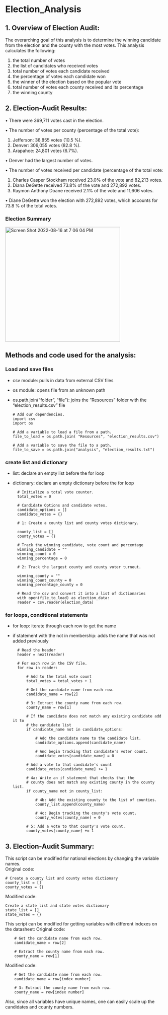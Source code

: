 # Election_Analysis

## 1.  Overview of Election Audit:

The overarching goal of this analysis is to determine the winning candidate from the election and the county with the most votes.  This analysis calculates the following:
  1.	the total number of votes
  2.	the list of candidates who received votes
  3.	total number of votes each candidate received
  4.	the percentage of votes each candidate won
  5.	the winner of the election based on the popular vote
  6.	total number of votes each county received and its percentage
  7.	the winning county

    
## 2.  Election-Audit Results:

  •	There were 369,711 votes cast in the election.

  •	The number of votes per county (percentage of the total vote):
  1.	Jefferson:   38,855 votes (10.5 %).
  2.	Denver:  306,055 votes (82.8 %).
  3.	Arapahoe:  24,801 votes (6.7%).  

  •	Denver had the largest number of votes.

  •	The number of votes received per candidate (percentage of the total vote:
  1.	Charles Casper Stockham received 23.0% of the vote and 82,213 votes. 
  2.	Diana DeGette received 73.8% of the vote and 272,892 votes.
  3.	Raymon Anthony Doane received 2.1% of the vote and 11,606 votes.

  •	Diane DeGette won the election with 272,892 votes, which accounts for 73.8 % of the total votes. 

### Election Summary  

<img width="365" alt="Screen Shot 2022-08-16 at 7 06 04 PM" src="https://user-images.githubusercontent.com/108419097/185000218-095c6381-fb7f-4d64-a096-640ba6e75f94.png">


## Methods and code used for the analysis:

### Load and save files
- csv module:  pulls in data from external CSV files
- os module:  opens file from an unknown path 
- os.path.join(“folder”, “file”):  joins the “Resources” folder with the “election_results.csv” file

      # Add our dependencies.
      import csv
      import os

      # Add a variable to load a file from a path.
      file_to_load = os.path.join( "Resources", "election_results.csv")

      # Add a variable to save the file to a path.
      file_to_save = os.path.join("analysis", "election_results.txt")

        
### create list and dictionary
- list:  declare an empty list before the for loop
- dictionary: declare an empty dictionary before the for loop

        # Initialize a total vote counter.
        total_votes = 0

        # Candidate Options and candidate votes.
        candidate_options = []
        candidate_votes = {}

        # 1: Create a county list and county votes dictionary.

        county_list = []
        county_votes = {}

        # Track the winning candidate, vote count and percentage
        winning_candidate = ""
        winning_count = 0
        winning_percentage = 0

        # 2: Track the largest county and county voter turnout.

        winning_county = ""
        winning_count_county = 0
        winning_percentage_county = 0
        
        # Read the csv and convert it into a list of dictionaries
        with open(file_to_load) as election_data:
        reader = csv.reader(election_data)
 
 
### for loops, conditional statements
- for loop: iterate through each row to get the name
- if statement with the not in membership:  adds the name that was not added previously

        # Read the header
        header = next(reader)

        # For each row in the CSV file.
        for row in reader:

            # Add to the total vote count
            total_votes = total_votes + 1

            # Get the candidate name from each row.
            candidate_name = row[2]

            # 3: Extract the county name from each row.
            county_name = row[1]

            # If the candidate does not match any existing candidate add it to
            # the candidate list
            if candidate_name not in candidate_options:

                # Add the candidate name to the candidate list.
                candidate_options.append(candidate_name)

                # And begin tracking that candidate's voter count.
                candidate_votes[candidate_name] = 0

            # Add a vote to that candidate's count
            candidate_votes[candidate_name] += 1

            # 4a: Write an if statement that checks that the
            # county does not match any existing county in the county list.
            if county_name not in county_list:

                # 4b: Add the existing county to the list of counties.
                county_list.append(county_name)

                # 4c: Begin tracking the county's vote count.
                county_votes[county_name] = 0

            # 5: Add a vote to that county's vote count.
            county_votes[county_name] += 1


## 3. Election-Audit Summary:

This script can be modified for national elections by changing the variable names.  
Original code: 

    # Create a county list and county votes dictionary
    county_list = []
    county_votes = {}
    
Modified code:

    Create a state list and state votes dictionary
    state_list = []
    state_votes = {}

This script can be modified for getting variables with different indexes on the datasheet: 
Original code:

        # Get the candidate name from each row.
        candidate_name = row[2]

        # Extract the county name from each row.
        county_name = row[1]

Modified code:

        # Get the candidate name from each row.
        candidate_name = row[index number]

        # 3: Extract the county name from each row.
        county_name = row[index number]

Also, since all variables have unique names, one can easily scale up the candidates and county numbers.  
